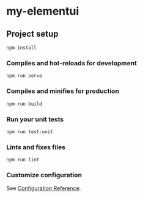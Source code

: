 <!--
 * @Author: luoxi
 * @LastEditTime: 2022-05-31 22:01:59
 * @LastEditors: your name
 * @Description: 
-->
# my-elementui

## Project setup
```
npm install
```

### Compiles and hot-reloads for development
```
npm run serve
```

### Compiles and minifies for production
```
npm run build
```

### Run your unit tests
```
npm run test:unit
```

### Lints and fixes files
```
npm run lint
```

### Customize configuration
See [Configuration Reference](https://cli.vuejs.org/config/).
